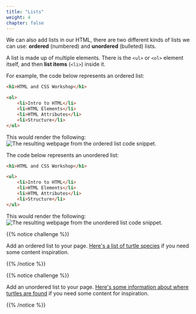 ```yaml
---
title: "Lists"
weight: 4
chapter: false
---
```


We can also add lists in our HTML, there are two different kinds of lists we can use: **ordered** (numbered) and **unordered** (bulleted) lists.

A list is made up of multiple elements.
There is the `<ul>` or `<ol>` element itself, and then **list items** (`<li>`) inside it.

For example, the code below represents an ordered list:

```html
<h1>HTML and CSS Workshop</h1>

<ol>
    <li>Intro to HTML</li>
    <li>HTML Elements</li>
    <li>HTML Attributes</li>
    <li>Structure</li>
</ol>
```

This would render the following:
![The resulting webpage from the ordered list code snippet.](../../images/ordered_list.png)

The code below represents an unordered list:

```html
<h1>HTML and CSS Workshop</h1>

<ul>
    <li>Intro to HTML</li>
    <li>HTML Elements</li>
    <li>HTML Attributes</li>
    <li>Structure</li>
</ul>
```

This would render the following:
![The resulting webpage from the unordered list code snippet.](../../images/unordered_list.png)

{{% notice challenge %}}

Add an ordered list to your page.
[Here\'s a list of turtle species](https://www.britannica.com/topic/list-of-turtles-2073117) if you need some content inspiration.

{{% /notice %}}

{{% notice challenge %}}

Add an unordered list to your page.
[Here\'s some information about where turtles are found](https://animals.net/turtle/) if you need some content for inspiration.

{{% /notice %}}
